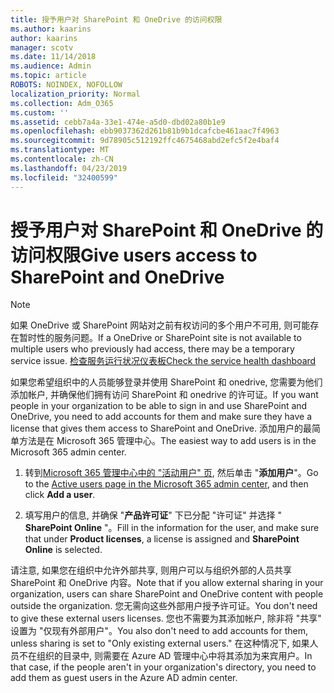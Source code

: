 ```yaml
---
title: 授予用户对 SharePoint 和 OneDrive 的访问权限
ms.author: kaarins
author: kaarins
manager: scotv
ms.date: 11/14/2018
ms.audience: Admin
ms.topic: article
ROBOTS: NOINDEX, NOFOLLOW
localization_priority: Normal
ms.collection: Adm_O365
ms.custom: ''
ms.assetid: cebb7a4a-33e1-474e-a5d0-dbd02a80b1e9
ms.openlocfilehash: ebb9037362d261b81b9b1dcafcbe461aac7f4963
ms.sourcegitcommit: 9d78905c512192ffc4675468abd2efc5f2e4baf4
ms.translationtype: MT
ms.contentlocale: zh-CN
ms.lasthandoff: 04/23/2019
ms.locfileid: "32400599"
---
```

# <a name="give-users-access-to-sharepoint-and-onedrive"></a><span data-ttu-id="02027-102">授予用户对 SharePoint 和 OneDrive 的访问权限</span><span class="sxs-lookup"><span data-stu-id="02027-102">Give users access to SharePoint and OneDrive</span></span>

> [!NOTE]
> <span data-ttu-id="02027-103">如果 OneDrive 或 SharePoint 网站对之前有权访问的多个用户不可用, 则可能存在暂时性的服务问题。</span><span class="sxs-lookup"><span data-stu-id="02027-103">If a OneDrive or SharePoint site is not available to multiple users who previously had access, there may be a temporary service issue.</span></span> [<span data-ttu-id="02027-104">检查服务运行状况仪表板</span><span class="sxs-lookup"><span data-stu-id="02027-104">Check the service health dashboard</span></span>](https://portal.office.com/adminportal/home#/servicehealth)
  
<span data-ttu-id="02027-105">如果您希望组织中的人员能够登录并使用 SharePoint 和 onedrive, 您需要为他们添加帐户, 并确保他们拥有访问 SharePoint 和 onedrive 的许可证。</span><span class="sxs-lookup"><span data-stu-id="02027-105">If you want people in your organization to be able to sign in and use SharePoint and OneDrive, you need to add accounts for them and make sure they have a license that gives them access to SharePoint and OneDrive.</span></span> <span data-ttu-id="02027-106">添加用户的最简单方法是在 Microsoft 365 管理中心。</span><span class="sxs-lookup"><span data-stu-id="02027-106">The easiest way to add users is in the Microsoft 365 admin center.</span></span>
  
1. <span data-ttu-id="02027-107">转到[Microsoft 365 管理中心中的 "活动用户" 页](https://portal.office.com/adminportal/home#/users), 然后单击 "**添加用户**"。</span><span class="sxs-lookup"><span data-stu-id="02027-107">Go to the [Active users page in the Microsoft 365 admin center](https://portal.office.com/adminportal/home#/users), and then click **Add a user**.</span></span>
    
2. <span data-ttu-id="02027-108">填写用户的信息, 并确保 "**产品许可证**" 下已分配 "许可证" 并选择 " **SharePoint Online** "。</span><span class="sxs-lookup"><span data-stu-id="02027-108">Fill in the information for the user, and make sure that under **Product licenses**, a license is assigned and **SharePoint Online** is selected.</span></span> 
    
<span data-ttu-id="02027-109">请注意, 如果您在组织中允许外部共享, 则用户可以与组织外部的人员共享 SharePoint 和 OneDrive 内容。</span><span class="sxs-lookup"><span data-stu-id="02027-109">Note that if you allow external sharing in your organization, users can share SharePoint and OneDrive content with people outside the organization.</span></span> <span data-ttu-id="02027-110">您无需向这些外部用户授予许可证。</span><span class="sxs-lookup"><span data-stu-id="02027-110">You don't need to give these external users licenses.</span></span> <span data-ttu-id="02027-111">您也不需要为其添加帐户, 除非将 "共享" 设置为 "仅现有外部用户"。</span><span class="sxs-lookup"><span data-stu-id="02027-111">You also don't need to add accounts for them, unless sharing is set to "Only existing external users."</span></span> <span data-ttu-id="02027-112">在这种情况下, 如果人员不在组织的目录中, 则需要在 Azure AD 管理中心中将其添加为来宾用户。</span><span class="sxs-lookup"><span data-stu-id="02027-112">In that case, if the people aren't in your organization's directory, you need to add them as guest users in the Azure AD admin center.</span></span>
  

